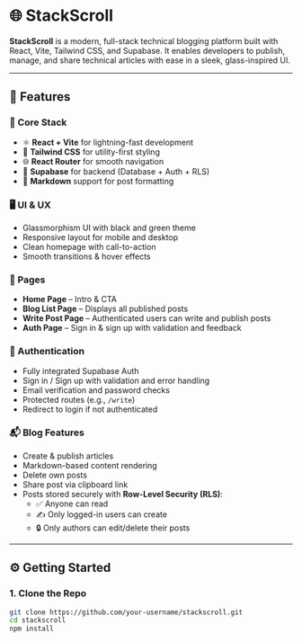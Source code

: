 # 🌐 StackScroll

**StackScroll** is a modern, full-stack technical blogging platform built with React, Vite, Tailwind CSS, and Supabase. It enables developers to publish, manage, and share technical articles with ease in a sleek, glass-inspired UI.

---

## 🚀 Features

### 🔧 Core Stack
- ⚛️ **React + Vite** for lightning-fast development
- 🎨 **Tailwind CSS** for utility-first styling
- 🌐 **React Router** for smooth navigation
- 🧠 **Supabase** for backend (Database + Auth + RLS)
- 📝 **Markdown** support for post formatting

### 🖥️ UI & UX
- Glassmorphism UI with black and green theme
- Responsive layout for mobile and desktop
- Clean homepage with call-to-action
- Smooth transitions & hover effects

### 🧩 Pages
- **Home Page** – Intro & CTA
- **Blog List Page** – Displays all published posts
- **Write Post Page** – Authenticated users can write and publish posts
- **Auth Page** – Sign in & sign up with validation and feedback

### 🔐 Authentication
- Fully integrated Supabase Auth
- Sign in / Sign up with validation and error handling
- Email verification and password checks
- Protected routes (e.g., `/write`)
- Redirect to login if not authenticated

### 📬 Blog Features
- Create & publish articles
- Markdown-based content rendering
- Delete own posts
- Share post via clipboard link
- Posts stored securely with **Row-Level Security (RLS)**:
  - ✅ Anyone can read
  - ✍️ Only logged-in users can create
  - 🔒 Only authors can edit/delete their posts

---

## ⚙️ Getting Started

### 1. Clone the Repo

```bash
git clone https://github.com/your-username/stackscroll.git
cd stackscroll
npm install
